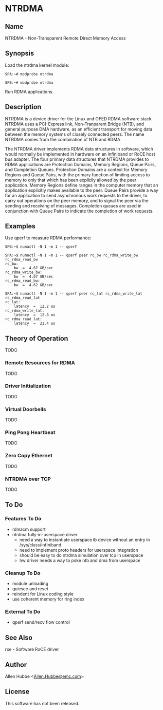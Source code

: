 # NTRDMA

## Name

NTRDMA - Non-Transparent Remote Direct Memory Access

## Synopsis

Load the ntrdma kernel module:
```
SPA:~# modprobe ntrdma

SPB:~# modprobe ntrdma
```

Run RDMA applications.

## Description

NTRDMA is a device driver for the Linux and OFED RDMA software stack.  NTRDMA
uses a PCI-Express link, Non-Tranparent Bridge (NTB), and general purpose DMA
hardware, as an efficient transport for moving data between the memory systems
of closely connected peers.  The name NTRDMA comes from the combination of NTB
and RDMA.

The NTRDMA driver implements RDMA data structures in software, which would
normally be implemented in hardware on an Infiniband or RoCE host bus adapter.
The four primary data structures that NTRDMA provides to RDMA applications are
Protection Domains, Memory Regions, Queue Pairs, and Completion Queues.
Protection Domains are a context for Memory Regions and Queue Pairs, with the
primary function of limiting access to memory to only that which has been
explicily allowed by the peer application.  Memory Regions define ranges in the
computer memory that an application explicitly makes available to the peer.
Queue Pairs provide a way for an application to send asynchronous work requests
to the driver, to carry out operations on the peer memory, and to signal the
peer via the sending and receiving of messages.  Completion queues are used in
conjunction with Queue Pairs to indicate the completion of work requests.

## Examples

Use qperf to measure RDMA performance:
```
SPB:~$ numactl -N 1 -m 1 -- qperf

SPA:~$ numactl -N 1 -m 1 -- qperf peer rc_bw rc_rdma_write_bw rc_rdma_read_bw
rc_bw:
    bw  =  4.67 GB/sec
rc_rdma_write_bw:
    bw  =  4.67 GB/sec
rc_rdma_read_bw:
    bw  =  4.62 GB/sec
 
SPA:~$ numactl -N 1 -m 1 -- qperf peer rc_lat rc_rdma_write_lat rc_rdma_read_lat
rc_lat:
    latency  =  12.2 us
rc_rdma_write_lat:
    latency  =  12.8 us
rc_rdma_read_lat:
    latency  =  21.4 us
```

## Theory of Operation

TODO

### Remote Resources for RDMA

TODO

### Driver Initialization

TODO

### Virtual Doorbells

TODO

### Ping Pong Heartbeat

TODO

### Zero Copy Ethernet

TODO

### NTRDMA over TCP

TODO

## To Do

### Features To Do

- rdmacm support
- ntrdma fully-in-userspace driver
  - need a way to instantiate userspace ib device
    without an entry in /sys/class/infiniband
  - need to implement proto headers for userspace integration
  - should be easy to do ntrdma simulation over tcp in userspace
  - hw driver needs a way to poke ntb and dma from userspace

### Cleanup To Do

- module unloading
- quiesce and reset
- reindent for Linux coding style
- use coherent memory for ring index

### External To Do

- qperf send/recv flow control

## See Also

rxe - Software RoCE driver

## Author

Allen Hubbe \<Allen.Hubbe@emc.com\>

## License

This software has not been released.
